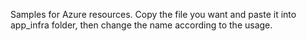 Samples for Azure resources. Copy the file you want and paste it into app_infra folder, then change the name according to the usage.
